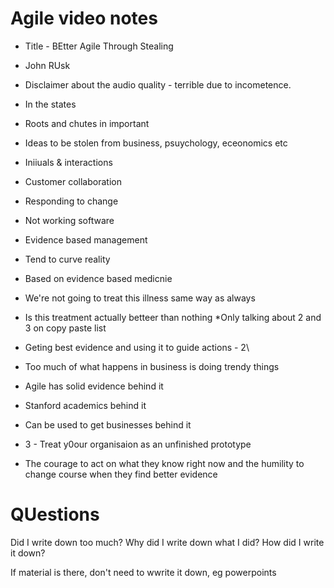 # Agile video notes

*   Title - BEtter Agile Through Stealing
*   John RUsk
*   Disclaimer about the audio quality - terrible due to incometence.

*   In the states
*   Roots and chutes in important
*   Ideas to be stolen from business, psuychology, eceonomics etc
*   Iniiuals & interactions
*   Customer collaboration
*  Responding to change
*  Not working software

*   Evidence based management 
   *   Tend to curve reality
   *   Based on evidence based medicnie
   *   We're not going to  treat this illness same way as always
   *   Is this treatment actually betteer than nothing
*Only talking about 2 and 3 on copy paste list
* Geting best evidence and using it to guide actions - 2\
* Too much of what happens in business is doing trendy things
* Agile has solid evidence behind it
* Stanford academics behind it
* Can be used to get businesses behind it
* 3 - Treat y0our organisaion as an unfinished prototype
* The courage to act on what they know right now and the humility
	to change course when they find better evidence


# QUestions
Did I write down too much?
Why did I write down what I did?
How did I write it down?

If material is there, don't need to wwrite it down, eg powerpoints

